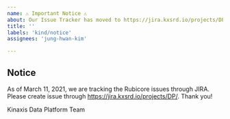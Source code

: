 ```yaml
---
name: ⚠️ Important Notice ⚠️
about: Our Issue Tracker has moved to https://jira.kxsrd.io/projects/DP/
title: ''
labels: 'kind/notice'
assignees: 'jung-hwan-kim'

---
```

## Notice
As of March 11, 2021, we are tracking the Rubicore issues through JIRA.
Please create issue through https://jira.kxsrd.io/projects/DP/.
Thank you!

Kinaxis Data Platform Team

